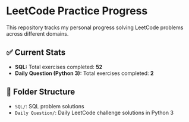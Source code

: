 # LeetCode Practice Progress

This repository tracks my personal progress solving LeetCode problems across different domains.

## ✅ Current Stats

- **SQL:** Total exercises completed: **52**
- **Daily Question (Python 3):** Total exercises completed: **2**

## 📁 Folder Structure

- `SQL/`: SQL problem solutions
- `Daily Question/`: Daily LeetCode challenge solutions in Python 3
